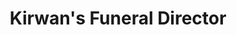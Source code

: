 ---
title: "Kirwan's Funeral Director"
url: /dublin/kirwans-funeral-director/
shop: funeral directors
---